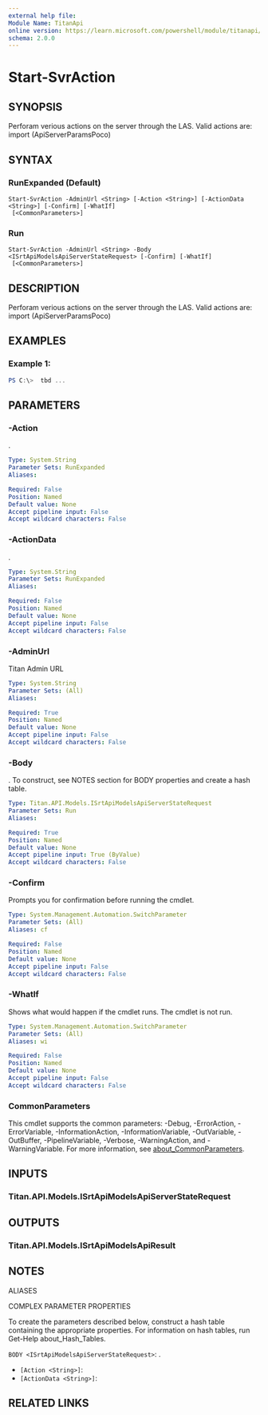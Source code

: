 ```yaml
---
external help file:
Module Name: TitanApi
online version: https://learn.microsoft.com/powershell/module/titanapi/start-svraction
schema: 2.0.0
---
```


# Start-SvrAction

## SYNOPSIS
Perforam verious actions on the server through the LAS.
Valid actions are: import (ApiServerParamsPoco)

## SYNTAX

### RunExpanded (Default)
```
Start-SvrAction -AdminUrl <String> [-Action <String>] [-ActionData <String>] [-Confirm] [-WhatIf]
 [<CommonParameters>]
```

### Run
```
Start-SvrAction -AdminUrl <String> -Body <ISrtApiModelsApiServerStateRequest> [-Confirm] [-WhatIf]
 [<CommonParameters>]
```

## DESCRIPTION
Perforam verious actions on the server through the LAS.
Valid actions are: import (ApiServerParamsPoco)

## EXAMPLES

### Example 1:
```powershell
PS C:\>  tbd ...


```



## PARAMETERS

### -Action
.

```yaml
Type: System.String
Parameter Sets: RunExpanded
Aliases:

Required: False
Position: Named
Default value: None
Accept pipeline input: False
Accept wildcard characters: False
```

### -ActionData
.

```yaml
Type: System.String
Parameter Sets: RunExpanded
Aliases:

Required: False
Position: Named
Default value: None
Accept pipeline input: False
Accept wildcard characters: False
```

### -AdminUrl
Titan Admin URL

```yaml
Type: System.String
Parameter Sets: (All)
Aliases:

Required: True
Position: Named
Default value: None
Accept pipeline input: False
Accept wildcard characters: False
```

### -Body
.
To construct, see NOTES section for BODY properties and create a hash table.

```yaml
Type: Titan.API.Models.ISrtApiModelsApiServerStateRequest
Parameter Sets: Run
Aliases:

Required: True
Position: Named
Default value: None
Accept pipeline input: True (ByValue)
Accept wildcard characters: False
```

### -Confirm
Prompts you for confirmation before running the cmdlet.

```yaml
Type: System.Management.Automation.SwitchParameter
Parameter Sets: (All)
Aliases: cf

Required: False
Position: Named
Default value: None
Accept pipeline input: False
Accept wildcard characters: False
```

### -WhatIf
Shows what would happen if the cmdlet runs.
The cmdlet is not run.

```yaml
Type: System.Management.Automation.SwitchParameter
Parameter Sets: (All)
Aliases: wi

Required: False
Position: Named
Default value: None
Accept pipeline input: False
Accept wildcard characters: False
```

### CommonParameters
This cmdlet supports the common parameters: -Debug, -ErrorAction, -ErrorVariable, -InformationAction, -InformationVariable, -OutVariable, -OutBuffer, -PipelineVariable, -Verbose, -WarningAction, and -WarningVariable. For more information, see [about_CommonParameters](http://go.microsoft.com/fwlink/?LinkID=113216).

## INPUTS

### Titan.API.Models.ISrtApiModelsApiServerStateRequest

## OUTPUTS

### Titan.API.Models.ISrtApiModelsApiResult

## NOTES

ALIASES

COMPLEX PARAMETER PROPERTIES

To create the parameters described below, construct a hash table containing the appropriate properties. For information on hash tables, run Get-Help about_Hash_Tables.


`BODY <ISrtApiModelsApiServerStateRequest>`: .
  - `[Action <String>]`: 
  - `[ActionData <String>]`: 

## RELATED LINKS

